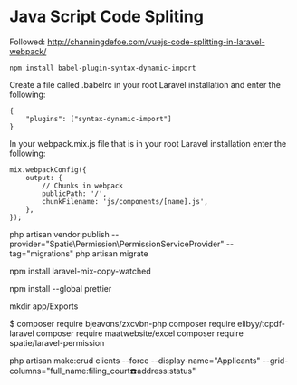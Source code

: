 # Java Script Code Spliting

Followed: http://channingdefoe.com/vuejs-code-splitting-in-laravel-webpack/

```
npm install babel-plugin-syntax-dynamic-import
```

Create a file called .babelrc in your root Laravel installation and enter the following:

```
{
    "plugins": ["syntax-dynamic-import"]
}

```
In your webpack.mix.js file that is in your root Laravel installation enter the following:

```
mix.webpackConfig({
    output: {
        // Chunks in webpack
        publicPath: '/',
        chunkFilename: 'js/components/[name].js',
    },
});
```

php artisan vendor:publish --provider="Spatie\Permission\PermissionServiceProvider" --tag="migrations"
php artisan migrate



npm install laravel-mix-copy-watched

npm install --global prettier

mkdir app/Exports

$ composer require bjeavons/zxcvbn-php
composer require elibyy/tcpdf-laravel
composer require maatwebsite/excel
composer require spatie/laravel-permission

 php artisan make:crud clients --force --display-name="Applicants" --grid-columns="full_name:filing_court:phone:address:status"


#
